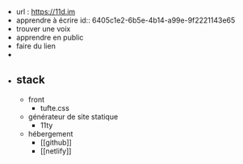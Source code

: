 - url : https://11d.im
- apprendre à écrire
  id:: 6405c1e2-6b5e-4b14-a99e-9f2221143e65
- trouver une voix
- apprendre en public
- faire du lien
-
- ## stack
	- front
		- tufte.css
	- générateur de site statique
		- 11ty
	- hébergement
		- [[github]]
		- [[netlify]]